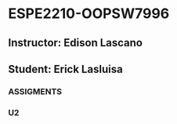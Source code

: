 # ESPE2210-OOPSW7996
## Instructor: Edison Lascano
## Student: Erick Lasluisa
### ASSIGMENTS
### U2
